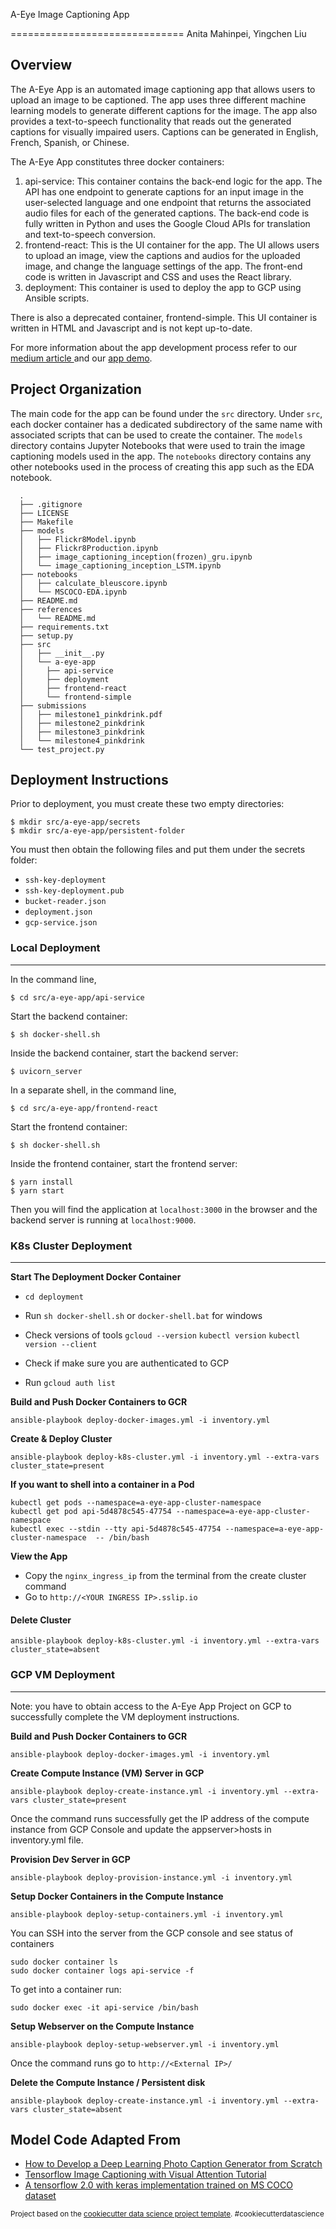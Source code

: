 A-Eye Image Captioning App

==============================
Anita Mahinpei, Yingchen Liu

## Overview

The A-Eye App is an automated image captioning app that allows users to upload an image to be captioned. The app uses three different machine learning models to generate different captions for the image. The app also provides a text-to-speech functionality that reads out the generated captions for visually impaired users. Captions can be generated in English, French, Spanish, or Chinese.

The A-Eye App constitutes three docker containers: 
1. api-service: This container contains the back-end logic for the app. The API has one endpoint to generate captions for an input image in the user-selected language and one endpoint that returns the associated audio files for each of the generated captions. The back-end code is fully written in Python and uses the Google Cloud APIs for translation and text-to-speech conversion. 
2. frontend-react: This is the UI container for the app. The UI allows users to upload an image, view the captions and audios for the uploaded image, and change the language settings of the app. The front-end code is written in Javascript and CSS and uses the React library.
3. deployment: This container is used to deploy the app to GCP using Ansible scripts.

There is also a deprecated container, frontend-simple. This UI container is written in HTML and Javascript and is not kept up-to-date.

For more information about the app development process refer to our [medium article ](https://medium.com/@amahinpei/a-eye-image-captioning-app-3bf7c1d11e91) and our [app demo](https://youtu.be/1GRi85gAUbw).

## Project Organization

The main code for the app can be found under the `src` directory. Under `src`, each docker container has a dedicated subdirectory of the same name with associated scripts that can be used to create the container. The `models` directory contains Jupyter Notebooks that were used to train the image captioning models used in the app. The `notebooks` directory contains any other notebooks used in the process of creating this app such as the EDA notebook. 

      .
      ├── .gitignore
      ├── LICENSE
      ├── Makefile
      ├── models
      │   ├── Flickr8Model.ipynb
      │   ├── Flickr8Production.ipynb
      │   ├── image_captioning_inception(frozen)_gru.ipynb
      │   └── image_captioning_inception_LSTM.ipynb
      ├── notebooks
      │   ├── calculate_bleuscore.ipynb
      │   └── MSCOCO-EDA.ipynb
      ├── README.md
      ├── references
      │   └── README.md
      ├── requirements.txt
      ├── setup.py
      ├── src
      │   ├── __init__.py
      │   └── a-eye-app
      │     ├── api-service
      │     ├── deployment
      │     ├── frontend-react
      │     └── frontend-simple
      ├── submissions
      │   ├── milestone1_pinkdrink.pdf
      │   ├── milestone2_pinkdrink
      │   ├── milestone3_pinkdrink
      │   └── milestone4_pinkdrink
      └── test_project.py


## Deployment Instructions

Prior to deployment, you must create these two empty directories:
```console
$ mkdir src/a-eye-app/secrets
$ mkdir src/a-eye-app/persistent-folder
```
You must then obtain the following files and put them under the secrets folder:
* `ssh-key-deployment`
* `ssh-key-deployment.pub`
* `bucket-reader.json`
* `deployment.json`
* `gcp-service.json`

### **Local Deployment**
------------

In the command line,  
```console
$ cd src/a-eye-app/api-service
```
Start the backend container: 
```console
$ sh docker-shell.sh
```
Inside the backend container, start the backend server:
```console
$ uvicorn_server
```
In a separate shell, in the command line,
```console
$ cd src/a-eye-app/frontend-react
```
Start the frontend container:
```console
$ sh docker-shell.sh
```
Inside the frontend container, start the frontend server:
```console
$ yarn install
$ yarn start
```
Then you will find the application at `localhost:3000` in the browser and the backend server is running at `localhost:9000`.


### **K8s Cluster Deployment**
------------

**Start The Deployment Docker Container**
-  `cd deployment`
- Run `sh docker-shell.sh` or `docker-shell.bat` for windows
- Check versions of tools
`gcloud --version`
`kubectl version`
`kubectl version --client`

- Check if make sure you are authenticated to GCP
- Run `gcloud auth list`

**Build and Push Docker Containers to GCR**
```
ansible-playbook deploy-docker-images.yml -i inventory.yml
```

**Create & Deploy Cluster**
```
ansible-playbook deploy-k8s-cluster.yml -i inventory.yml --extra-vars cluster_state=present
```

**If you want to shell into a container in a Pod**
```
kubectl get pods --namespace=a-eye-app-cluster-namespace
kubectl get pod api-5d4878c545-47754 --namespace=a-eye-app-cluster-namespace
kubectl exec --stdin --tty api-5d4878c545-47754 --namespace=a-eye-app-cluster-namespace  -- /bin/bash
```

**View the App**
* Copy the `nginx_ingress_ip` from the terminal from the create cluster command
* Go to `http://<YOUR INGRESS IP>.sslip.io`

#### Delete Cluster
```
ansible-playbook deploy-k8s-cluster.yml -i inventory.yml --extra-vars cluster_state=absent
```

### **GCP VM Deployment**
------------
Note: you have to obtain access to the A-Eye App Project on GCP to successfully complete the VM deployment instructions.

**Build and Push Docker Containers to GCR**
```
ansible-playbook deploy-docker-images.yml -i inventory.yml
```

**Create Compute Instance (VM) Server in GCP**
```
ansible-playbook deploy-create-instance.yml -i inventory.yml --extra-vars cluster_state=present
```

Once the command runs successfully get the IP address of the compute instance from GCP Console and update the appserver>hosts in inventory.yml file.

**Provision Dev Server in GCP**
```
ansible-playbook deploy-provision-instance.yml -i inventory.yml
```

**Setup Docker Containers in the  Compute Instance**
```
ansible-playbook deploy-setup-containers.yml -i inventory.yml
```

You can SSH into the server from the GCP console and see status of containers
```
sudo docker container ls
sudo docker container logs api-service -f
```

To get into a container run:
```
sudo docker exec -it api-service /bin/bash
```

**Setup Webserver on the Compute Instance**
```
ansible-playbook deploy-setup-webserver.yml -i inventory.yml
```
Once the command runs go to `http://<External IP>/` 

**Delete the Compute Instance / Persistent disk**
```
ansible-playbook deploy-create-instance.yml -i inventory.yml --extra-vars cluster_state=absent
```

## Model Code Adapted From

* [How to Develop a Deep Learning Photo Caption Generator from Scratch](https://machinelearningmastery.com/develop-a-deep-learning-caption-generation-model-in-python/)
* [Tensorflow Image Captioning with Visual Attention Tutorial](https://github.com/tensorflow/docs/blob/master/site/en/tutorials/text/image_captioning.ipynb)
* [A tensorflow 2.0 with keras implementation trained on MS COCO dataset](https://github.com/Abdalrahman112/Image-captioning)
<p><small>Project based on the <a target="_blank" href="https://drivendata.github.io/cookiecutter-data-science/">cookiecutter data science project template</a>. #cookiecutterdatascience</small></p>
